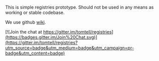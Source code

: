 This is simple registries prototype. Should not be used in any means as working or stable codebase.

We use github [wiki](https://github.com/sosik/registries/wiki/).


[![Join the chat at https://gitter.im/tomtell/registries](https://badges.gitter.im/Join%20Chat.svg)](https://gitter.im/tomtell/registries?utm_source=badge&utm_medium=badge&utm_campaign=pr-badge&utm_content=badge)